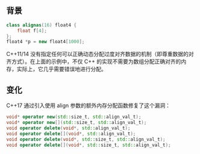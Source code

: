 ## 背景

```cpp
class alignas(16) float4 {
    float f[4];
};
float4 *p = new float4[1000];
```

C++11/14 没有指定任何可以正确动态分配过度对齐数据的机制（即尊重数据的对齐方式）。在上面的示例中，不仅 C++ 的实现不需要为数组分配正确对齐的内存，实际上，它几乎需要错误地进行分配。

## 变化

C++17 通过引入使用 align 参数的额外内存分配函数修复了这个漏洞：

```cpp
void* operator new(std::size_t, std::align_val_t);
void* operator new[](std::size_t, std::align_val_t);
void operator delete(void*, std::align_val_t);
void operator delete[](void*, std::align_val_t);
void operator delete(void*, std::size_t, std::align_val_t);
void operator delete[](void*, std::size_t, std::align_val_t);
```